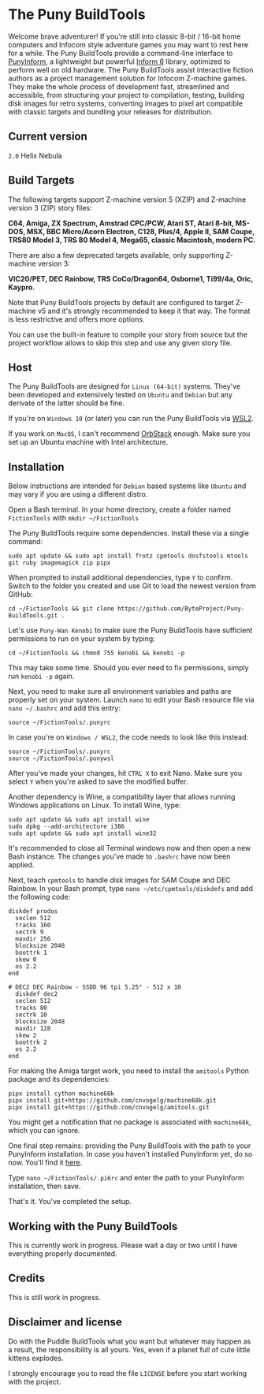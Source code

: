 # The Puny BuildTools

Welcome brave adventurer! If you're still into classic 8-bit / 16-bit home computers and Infocom style adventure games you may want to rest here for a while. The Puny BuildTools provide a command-line interface to [PunyInform](https://github.com/johanberntsson/PunyInform), a lightweight but powerful [Inform 6](https://github.com/DavidKinder/Inform6) library, optimized to perform well on old hardware. The Puny BuildTools assist interactive fiction authors as a project management solution for Infocom Z-machine games. They make the whole process of development fast, streamlined and accessible, from structuring your project to compilation, testing, building disk images for retro systems, converting images to pixel art compatible with classic targets and bundling your releases for distribution.

## Current version

`2.0` Helix Nebula

## Build Targets

The following targets support Z-machine version 5 (XZIP) and Z-machine version 3 (ZIP) story files:

**C64, Amiga, ZX Spectrum, Amstrad CPC/PCW, Atari ST, Atari 8-bit, MS-DOS, MSX, BBC Micro/Acorn Electron, C128, Plus/4, Apple II, SAM Coupe, TRS80 Model 3, TRS 80 Model 4, Mega65, classic Macintosh, modern PC.**

There are also a few deprecated targets available, only supporting Z-machine version 3:

**VIC20/PET, DEC Rainbow, TRS CoCo/Dragon64, Osborne1, Ti99/4a, Oric, Kaypro.**

Note that Puny BuildTools projects by default are configured to target Z-machine v5 and it's strongly recommended to keep it that way. The format is less restrictive and offers more options.

You can use the built-in feature to compile your story from source but the project workflow allows to skip this step and use any given story file.

## Host

The Puny BuildTools are designed for `Linux (64-bit)` systems. They've been developed and extensively tested on `Ubuntu` and `Debian` but any derivate of the latter should be fine. 

If you're on `Windows 10` (or later) you can run the Puny BuildTools via [WSL2](https://learn.microsoft.com/en-us/windows/wsl/about).

If you work on `MacOS`, I can't recommend [OrbStack](https://orbstack.dev/) enough. Make sure you set up an Ubuntu machine with Intel architecture.

## Installation

Below instructions are intended for `Debian` based systems like `Ubuntu` and may vary if you are using a different distro.

Open a Bash terminal. In your home directory, create a folder named `FictionTools` with `mkdir ~/FictionTools`

The Puny BuildTools require some dependencies. Install these via a single command: 

```
sudo apt update && sudo apt install frotz cpmtools dosfstools mtools git ruby imagemagick zip pipx
```
When prompted to install additional dependencies, type `Y` to confirm. Switch to the folder you created and use Git to load the newest version from GitHub:

```
cd ~/FictionTools && git clone https://github.com/ByteProject/Puny-BuildTools.git .
```

Let's use `Puny-Wan Kenobi` to make sure the Puny BuildTools have sufficient permissions to run on your system by typing:
```
cd ~/FictionTools && chmod 755 kenobi && kenobi -p
```
This may take some time. Should you ever need to fix permissions, simply run `kenobi -p` again.

Next, you need to make sure all environment variables and paths are properly set on your system. Launch `nano` to edit your Bash resource file via `nano ~/.bashrc` and add this entry:

```
source ~/FictionTools/.punyrc
```
In case you're on `Windows / WSL2`, the code needs to look like this instead:

```
source ~/FictionTools/.punyrc
source ~/FictionTools/.punywsl
```
After you've made your changes, hit `CTRL X` to exit Nano. Make sure you select `Y` when you're asked to save the modified buffer.

Another dependency is Wine, a compatibility layer that allows running Windows applications on Linux. To install Wine, type:

```
sudo apt update && sudo apt install wine
sudo dpkg --add-architecture i386
sudo apt update && sudo apt install wine32
```
It's recommended to close all Terminal windows now and then open a new Bash instance. The changes you've made to `.bashrc` have now been applied.

Next, teach `cpmtools` to handle disk images for SAM Coupe and DEC Rainbow. In your Bash prompt, type `nano ~/etc/cpmtools/diskdefs` and add the following code:

```
diskdef prodos
  seclen 512
  tracks 160
  sectrk 9
  maxdir 256
  blocksize 2048
  boottrk 1
  skew 0
  os 2.2
end

# DEC2 DEC Rainbow - SSDD 96 tpi 5.25" - 512 x 10
  diskdef dec2
  seclen 512
  tracks 80
  sectrk 10
  blocksize 2048
  maxdir 128
  skew 2
  boottrk 2
  os 2.2
end
```
For making the Amiga target work, you need to install the `amitools` Python package and its dependencies:
```
pipx install cython machine68k
pipx install git+https://github.com/cnvogelg/machine68k.git
pipx install git+https://github.com/cnvogelg/amitools.git
```
You might get a notification that no package is associated with `machine68k`, which you can ignore.

One final step remains: providing the Puny BuildTools with the path to your PunyInform installation. In case you haven't installed PunyInform yet, do so now. You'll find it [here](https://github.com/johanberntsson/PunyInform). 

Type `nano ~/FictionTools/.pi6rc` and enter the path to your PunyInform installation, then save. 

That's it. You've completed the setup.

## Working with the Puny BuildTools

This is currently work in progress. Please wait a day or two until I have everything properly documented. 

## Credits

This is still work in progress.

## Disclaimer and license

Do with the Puddle BuildTools what you want but whatever may happen as a result, the responsibility is all yours. Yes, even if a planet full of cute little kittens explodes.

I strongly encourage you to read the file `LICENSE` before you start working with the project.